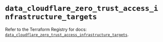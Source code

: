 # `data_cloudflare_zero_trust_access_infrastructure_targets`

Refer to the Terraform Registry for docs: [`data_cloudflare_zero_trust_access_infrastructure_targets`](https://registry.terraform.io/providers/cloudflare/cloudflare/5.4.0/docs/data-sources/zero_trust_access_infrastructure_targets).
